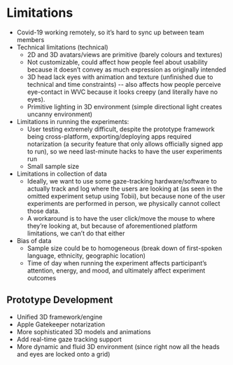
# Limitations

- Covid-19 working remotely, so it’s hard to sync up between team members
- Technical limitations (technical)
	- 2D and 3D avatars/views are primitive (barely colours and textures)
	- Not customizable, could affect how people feel about usability because it doesn’t convey as much expression as originally intended
	- 3D head lack eyes with animation and texture (unfinished due to technical and time constraints) -- also affects how people perceive eye-contact in WVC because it looks creepy (and literally have no eyes).
	- Primitive lighting in 3D environment (simple directional light creates uncanny environment)
- Limitations in running the experiments:
	- User testing extremely difficult, despite the prototype framework being cross-platform, exporting/deploying apps required notarization (a security feature that only allows officially signed app to run), so we need last-minute hacks to have the user experiments run
	- Small sample size
- Limitations in collection of data
	- Ideally, we want to use some gaze-tracking hardware/software to actually track and log where the users are looking at (as seen in the omitted experiment setup using Tobii), but because none of the user experiments are performed in person, we physically cannot collect those data.
	- A workaround is to have the user click/move the mouse to where they’re looking at, but because of aforementioned platform limitations, we can’t do that either
- Bias of data
	- Sample size could be to homogeneous (break down of first-spoken language, ethnicity, geographic location)
	- Time of day when running the experiment affects participant’s attention, energy, and mood, and ultimately affect experiment outcomes

## Prototype Development

- Unified 3D framework/engine
- Apple Gatekeeper notarization 
- More sophisticated 3D models and animations
- Add real-time gaze tracking support
- More dynamic and fluid 3D environment (since right now all the heads and eyes are locked onto a grid)